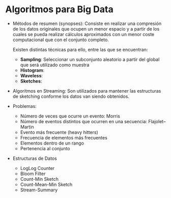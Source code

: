 # Algoritmos para Big Data

- Métodos de resumen (synopses):
  Consiste en realizar una compresión de los datos originales que ocupen un menor espacio y a partir de los cuales se pueda realizar cálculos aproximados con un menor coste computacional que con el conjunto completo.

  Existen distintas técnicas para ello, entre las que se encuentran:
  - **Sampling**: Seleccionar un subconjunto aleatorio a partir del global que será utilizado como muestra
  - **Histogram**:
  - **Waveless**:
  - **Sketches**:


- Algoritmos en Streaming:
  Son utilizados para mantener las estructuras de sketching conforme los datos van siendo obtenidos.

- Problemas:
  - Número de veces que ocurre un evento: Morris
  - Número de eventos distintos que ocurren en una secuencia: Flajolet–Martin
  - Evento más frecuente (heavy hitters)
  - Frecuencia de elementos más frecuentes
  - Elementos dentro de un rango
  - Pertenencia al conjunto

- Estructuras de Datos
  - LogLog Counter
  - Bloom Filter
  - Count-Min Sketch
  - Count-Mean-Min Sketch
  - Stream-Summary
